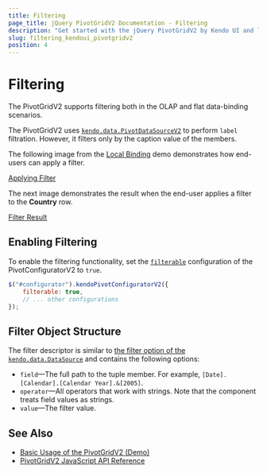 ```yaml
---
title: Filtering
page_title: jQuery PivotGridV2 Documentation - Filtering
description: "Get started with the jQuery PivotGridV2 by Kendo UI and learn how to apply filters."
slug: filtering_kendoui_pivotgridv2
position: 4
---
```


# Filtering

The PivotGridV2 supports filtering both in the OLAP and flat data-binding scenarios.

The PivotGridV2 uses [`kendo.data.PivotDataSourceV2`](/api/javascript/data/pivotdatasourcev2) to perform `label` filtration. However, it filters only by the caption value of the members.

The following image from the [Local Binding](https://demos.telerik.com/kendo-ui/pivotgridv2/local-flat-data-binding) demo demonstrates how end-users can apply a filter.

[Applying Filter](pvg2localbindingfilter.png)

The next image demonstrates the result when the end-user applies a filter to the **Country** row.

[Filter Result](pvg2appliedfilter.png)

## Enabling Filtering

To enable the filtering functionality, set the [`filterable`](/api/javascript/ui/pivotconfiguratorv2/configuration/filterable) configuration of the PivotConfiguratorV2 to `true`.

```javascript
$("#configurator").kendoPivotConfiguratorV2({
    filterable: true,
    // ... other configurations
});
```

## Filter Object Structure

The filter descriptor is similar to [the filter option of the `kendo.data.DataSource`](/api/javascript/data/datasource/configuration/filter) and contains the following options:
- `field`&mdash;The full path to the tuple member. For example, `[Date].[Calendar].[Calendar Year].&[2005]`.
- `operator`&mdash;All operators that work with strings. Note that the component treats field values as strings.
- `value`&mdash;The filter value.

## See Also

* [Basic Usage of the PivotGridV2 (Demo)](https://demos.telerik.com/kendo-ui/pivotgridv2/index)
* [PivotGridV2 JavaScript API Reference](/api/javascript/ui/pivotgridv2)
